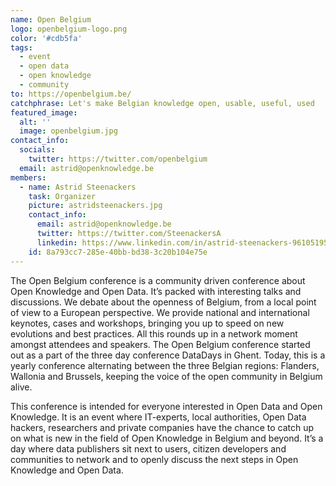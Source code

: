 ```yaml
---
name: Open Belgium
logo: openbelgium-logo.png
color: '#cdb5fa'
tags:
  - event
  - open data
  - open knowledge
  - community
to: https://openbelgium.be/
catchphrase: Let's make Belgian knowledge open, usable, useful, used
featured_image:
  alt: ''
  image: openbelgium.jpg
contact_info:
  socials:
    twitter: https://twitter.com/openbelgium
  email: astrid@openknowledge.be
members:
  - name: Astrid Steenackers
    task: Organizer
    picture: astridsteenackers.jpg
    contact_info:
      email: astrid@openknowledge.be
      twitter: https://twitter.com/SteenackersA
      linkedin: https://www.linkedin.com/in/astrid-steenackers-96105195/?originalSubdomain=be
    id: 8a793cc7-285e-40bb-bd38-3c20b104e75e
---
```


The Open Belgium conference is a community driven conference about Open Knowledge and Open Data. It’s packed with interesting talks and discussions. We debate about the openness of Belgium, from a local point of view to a European perspective. We provide national and international keynotes, cases and workshops, bringing you up to speed on new evolutions and best practices. All this rounds up in a network moment amongst attendees and speakers. The Open Belgium conference started out as a part of the three day conference DataDays in Ghent. Today, this is a yearly conference alternating between the three Belgian regions: Flanders, Wallonia and Brussels, keeping the voice of the open community in Belgium alive.

This conference is intended for everyone interested in Open Data and Open Knowledge. It is an event where IT-experts, local authorities, Open Data hackers, researchers and private companies have the chance to catch up on what is new in the field of Open Knowledge in Belgium and beyond. It’s a day where data publishers sit next to users, citizen developers and communities to network and to openly discuss the next steps in Open Knowledge and Open Data.
